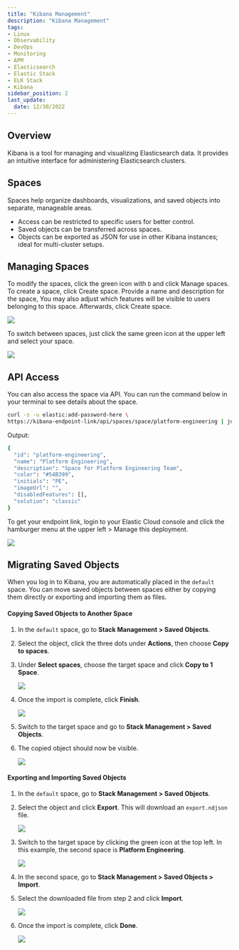 ```yaml
---
title: "Kibana Management"
description: "Kibana Management"
tags: 
- Linux
- Observability
- DevOps
- Monitoring 
- APM
- Elasticsearch
- Elastic Stack
- ELK Stack
- Kibana
sidebar_position: 2
last_update:
  date: 12/30/2022
---
```


## Overview 

Kibana is a tool for managing and visualizing Elasticsearch data. It provides an intuitive interface for administering Elasticsearch clusters.  

## Spaces  

Spaces help organize dashboards, visualizations, and saved objects into separate, manageable areas.  

- Access can be restricted to specific users for better control.  
- Saved objects can be transferred across spaces.
- Objects can be exported as JSON for use in other Kibana instances; ideal for multi-cluster setups.  

## Managing Spaces 

To modify the spaces, click the green icon with `D` and click Manage spaces. To create a space, click Create space. Provide a name and description for the space, You may also adjust which features will be visible to users belonging to this space. Afterwards, click Create space.

![](/img/docs/01262025-elastic-cloud-managing-space.png)

To switch between spaces, just click the same green icon at the upper left and select your space.

![](/img/docs/01262025-elastic-cloud-managing-space-2.png)

## API Access 

You can also access the space via API. You can run the command below in your terminal to see details about the space.

```bash
curl -s -u elastic:add-password-here \
https://kibana-endpoint-link/api/spaces/space/platform-engineering | jq
```

Output:

```bash
{
  "id": "platform-engineering",
  "name": "Platform Engineering",
  "description": "Space for Platform Engineering Team",
  "color": "#54B399",
  "initials": "PE",
  "imageUrl": "",
  "disabledFeatures": [],
  "solution": "classic"
}
```

To get your endpoint link, login to your Elastic Cloud console and click the hamburger menu at the upper left > Manage this deployment.

![](/img/docs/01262025-elastic-cloud-managing-space-3.png)


## Migrating Saved Objects 

When you log in to Kibana, you are automatically placed in the `default` space. You can move saved objects between spaces either by copying them directly or exporting and importing them as files.  

#### Copying Saved Objects to Another Space  

1. In the `default` space, go to **Stack Management > Saved Objects**.  
2. Select the object, click the three dots under **Actions**, then choose **Copy to spaces**.  
3. Under **Select spaces**, choose the target space and click **Copy to 1 Space**.  

    ![](/img/docs/01292025-elastic-cloud-importing-object-4.png)  

4. Once the import is complete, click **Finish**.  

    ![](/img/docs/01292025-elastic-cloud-importing-object-5.png)  

5. Switch to the target space and go to **Stack Management > Saved Objects**.  
6. The copied object should now be visible.  

    ![](/img/docs/01292025-elastic-cloud-importing-object-6.png)  

#### Exporting and Importing Saved Objects  

1. In the `default` space, go to **Stack Management > Saved Objects**.  
2. Select the object and click **Export**. This will download an `export.ndjson` file.  

    ![](/img/docs/01292025-elastic-cloud-importing-object.png)  

3. Switch to the target space by clicking the green icon at the top left. In this example, the second space is **Platform Engineering**.  

    ![](/img/docs/01262025-elastic-cloud-managing-space-2.png)  

4. In the second space, go to **Stack Management > Saved Objects > Import**.  
5. Select the downloaded file from step 2 and click **Import**.  

    ![](/img/docs/01292025-elastic-cloud-importing-object-2.png)  

6. Once the import is complete, click **Done**.  

    ![](/img/docs/01292025-elastic-cloud-importing-object-3.png)  